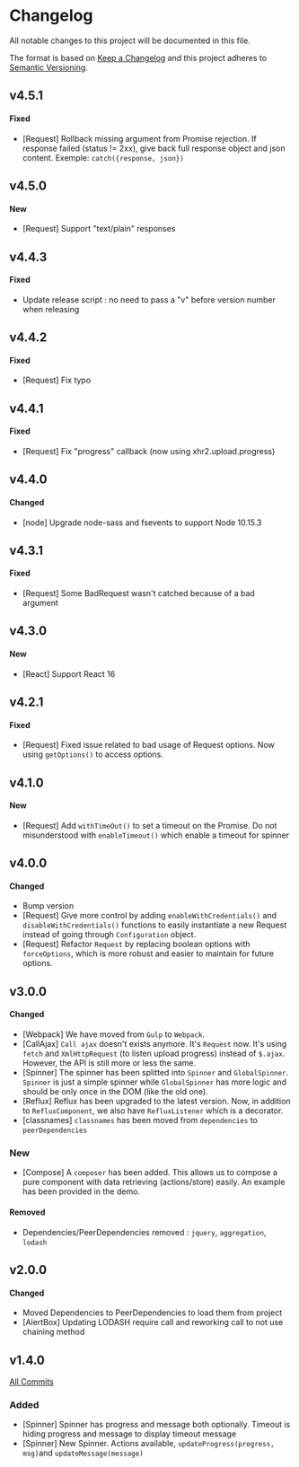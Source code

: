 # Changelog
All notable changes to this project will be documented in this file.

The format is based on [Keep a Changelog](http://keepachangelog.com/) 
and this project adheres to [Semantic Versioning](http://semver.org/).

## v4.5.1
#### Fixed
- [Request] Rollback missing argument from Promise rejection.
If response failed (status != 2xx), give back full response object and json content. Exemple: `catch({response, json})`

## v4.5.0
#### New
- [Request] Support "text/plain" responses

## v4.4.3
#### Fixed
- Update release script : no need to pass a "v" before version number when releasing

## v4.4.2
#### Fixed
- [Request] Fix typo

## v4.4.1
#### Fixed
- [Request] Fix "progress" callback (now using xhr2.upload.progress)

## v4.4.0
#### Changed
- [node] Upgrade node-sass and fsevents to support Node 10.15.3

## v4.3.1
#### Fixed
 - [Request] Some BadRequest wasn't catched because of a bad argument
 
## v4.3.0
#### New
 - [React] Support React 16

## v4.2.1
#### Fixed
 - [Request] Fixed issue related to bad usage of Request options. Now using `getOptions()` to access options.

## v4.1.0
#### New
 - [Request] Add `withTimeOut()` to set a timeout on the Promise. Do not misunderstood with `enableTimeout()` which enable a timeout for spinner 


## v4.0.0
#### Changed
 - Bump version
 - [Request] Give more control by adding `enableWithCredentials()` and `disableWithCredentials()` functions to easily instantiate a new Request instead of going through `Configuration` object. 
 - [Request] Refactor `Request` by replacing boolean options with `forceOptions`, which is more robust and easier to maintain for future options. 
 

## v3.0.0
#### Changed
 - [Webpack] We have moved from `Gulp` to `Webpack`.
 - [CallAjax] `Call ajax` doesn't exists anymore. It's `Request` now. It's using `fetch` and `XmlHttpRequest` (to listen upload progress) instead of `$.ajax`. However, the API is still more or less the same. 
 - [Spinner] The spinner has been splitted into `Spinner` and `GlobalSpinner`. `Spinner` is just a simple spinner while `GlobalSpinner` has more logic and should be only once in the DOM (like the old one).
 - [Reflux] Reflux has been upgraded to the latest version. Now, in addition to `RefluxComponent`, we also have `RefluxListener` which is a decorator.
 - [classnames] `classnames` has been moved from `dependencies` to `peerDependencies`

### New
 - [Compose] A `composer` has been added. This allows us to compose a pure component with data retrieving (actions/store) easily. An example has been provided in the demo.

#### Removed
 - Dependencies/PeerDependencies removed : `jquery`, `aggregation`, `lodash`

## v2.0.0 
#### Changed
 - Moved Dependencies to PeerDependencies to load them from project
 - [AlertBox] Updating LODASH require call and reworking call to not use chaining method


## v1.4.0 
[All Commits](https://github.com/saintpaul/react-commons/compare/v1.3.2...v1.4.0)
### Added
 - [Spinner] Spinner has progress and message both optionally. Timeout is hiding progress and message to display timeout message
 - [Spinner] New Spinner. Actions available, `updateProgress(progress, msg)`and `updateMessage(message)`
